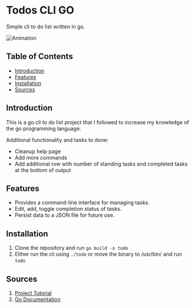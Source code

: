 # Todos CLI GO

Simple cli to do list written in go. 

![Animation](https://github.com/user-attachments/assets/fb4d61bc-8914-47a2-a523-683f93ba3792)



## Table of Contents

* [Introduction](#introduction)
* [Features](#features)
* [Installation](#installation)
* [Sources](#sources)

## Introduction

This is a go cli to do list project that I followed to increase my knowledge of the go programming language. 

Additional functionality and tasks to done:

- Cleanup help page
- Add more commands
- Add additional row with number of standing tasks and completed tasks at the bottom of output
## Features

* Provides a command-line interface for managing tasks. 
* Edit, add, toggle completion status of tasks.
* Persist data to a JSON file for future use.

## Installation

1. Clone the repository and run `go build -o todo` 
2. Either run the cli using `./todo` or move the binary to /usr/bin/ and run `todo`

## Sources

1. [Project Tutorial](https://www.youtube.com/watch?v=g16Zf0KQEWI)
2. [Go Documentation](https://go.dev/doc/)

